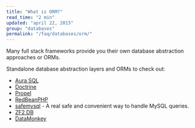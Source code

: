 ```yaml
---
title: "What is ORM?"
read_time: "2 min"
updated: "april 22, 2015"
group: "databases"
permalink: "/faq/databases/orm/"
---
```


Many full stack frameworks provide you their own database abstraction approaches or ORMs.

Standalone database abstraction layers and ORMs to check out:

* [Aura SQL](https://github.com/auraphp/Aura.Sql)
* [Doctrine](http://www.doctrine-project.org/)
* [Propel](http://propelorm.org/)
* [RedBeanPHP](http://redbeanphp.com/)
* [safemysql](https://github.com/colshrapnel/safemysql) - A real safe and convenient way to handle MySQL queries.
* [ZF2 DB](http://packages.zendframework.com/docs/latest/manual/en/index.html#zend-db)
* [DataMonkey](https://github.com/devsdmf/datamonkey)
